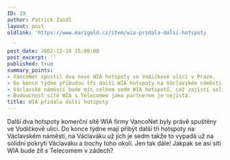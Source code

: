 ```yaml
---
ID: 19
author: Patrick Zandl
layout: post
oldlink: 'https://www.marigold.cz/item/wia-pridala-dalsi-hotspoty

  '
post_date: 2002-12-18 15:00:00
post_excerpt: ''
published: true
summary_points:
- VancoNet spustil dva nové WIA hotspoty ve Vodičkově ulici v Praze.
- Do konce týdne přibudou tři další WIA hotspoty na Václavském náměstí.
- Václavské náměstí bude mít celkem sedm WIA hotspotů, což zajistí solidní pokrytí.
- Budoucnost sítě WIA s Telecomem jako partnerem je nejistá.
title: WIA přidala další hotspoty
---
```


Další dva hotspoty komerční sítě WIA firmy VancoNet byly právě spuštěny ve Vodičkově ulici. Do konce týdne mají přibýt další tři hotspoty na Václavském náměstí, na Václaváku už jich je sedm takže to vypadá už na solidní pokrytí Václaváku a trochy toho okolí. Jen tak dále! Jakpak se asi síti WIA bude žít s Telecomem v zádech?